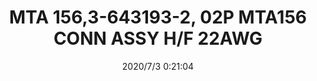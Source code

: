 ﻿---
layout: post 
title: MTA 156,3-643193-2, 02P MTA156 CONN ASSY H/F 22AWG
is_home: true
tags: MTA156
categories: housing-terminal
overview: TE,AMP,MTA 156,3-643193-2, 02P MTA156 CONN ASSY H/F 22AWG
part_number: 3-643193-2
thumb_img: static/202007/400-thumb-20200703082337.jpg
small_img: static/202007/400-20200703082337.jpg
date: 2020/7/3 0:21:04
---



